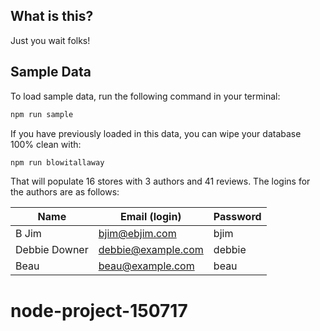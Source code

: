 ## What is this?

Just you wait folks!

## Sample Data

To load sample data, run the following command in your terminal:

```bash
npm run sample
```

If you have previously loaded in this data, you can wipe your database 100% clean with:

```bash
npm run blowitallaway
```

That will populate 16 stores with 3 authors and 41 reviews. The logins for the authors are as follows:

|Name|Email (login)|Password|
|---|---|---|
|B Jim|bjim@ebjim.com|bjim|
|Debbie Downer|debbie@example.com|debbie|
|Beau|beau@example.com|beau|


# node-project-150717
